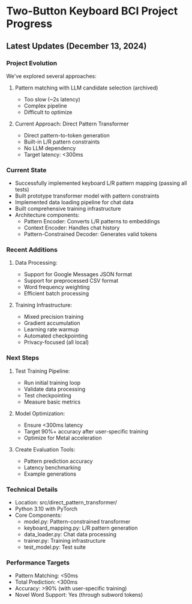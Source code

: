 # Two-Button Keyboard BCI Project Progress

## Latest Updates (December 13, 2024)

### Project Evolution
We've explored several approaches:
1. Pattern matching with LLM candidate selection (archived)
   - Too slow (~2s latency)
   - Complex pipeline
   - Difficult to optimize

2. Current Approach: Direct Pattern Transformer
   - Direct pattern-to-token generation
   - Built-in L/R pattern constraints
   - No LLM dependency
   - Target latency: <300ms

### Current State
- Successfully implemented keyboard L/R pattern mapping (passing all tests)
- Built prototype transformer model with pattern constraints
- Implemented data loading pipeline for chat data
- Built comprehensive training infrastructure
- Architecture components:
  - Pattern Encoder: Converts L/R patterns to embeddings
  - Context Encoder: Handles chat history
  - Pattern-Constrained Decoder: Generates valid tokens

### Recent Additions
1. Data Processing:
   - Support for Google Messages JSON format
   - Support for preprocessed CSV format
   - Word frequency weighting
   - Efficient batch processing

2. Training Infrastructure:
   - Mixed precision training
   - Gradient accumulation
   - Learning rate warmup
   - Automated checkpointing
   - Privacy-focused (all local)

### Next Steps
1. Test Training Pipeline:
   - Run initial training loop
   - Validate data processing
   - Test checkpointing
   - Measure basic metrics

2. Model Optimization:
   - Ensure <300ms latency
   - Target 90%+ accuracy after user-specific training
   - Optimize for Metal acceleration

3. Create Evaluation Tools:
   - Pattern prediction accuracy
   - Latency benchmarking
   - Example generations

### Technical Details
- Location: src/direct_pattern_transformer/
- Python 3.10 with PyTorch
- Core Components:
  - model.py: Pattern-constrained transformer
  - keyboard_mapping.py: L/R pattern generation
  - data_loader.py: Chat data processing
  - trainer.py: Training infrastructure
  - test_model.py: Test suite

### Performance Targets
- Pattern Matching: <50ms
- Total Prediction: <300ms
- Accuracy: >90% (with user-specific training)
- Novel Word Support: Yes (through subword tokens)